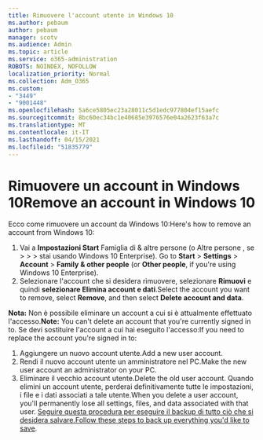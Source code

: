 ```yaml
---
title: Rimuovere l'account utente in Windows 10
ms.author: pebaum
author: pebaum
manager: scotv
ms.audience: Admin
ms.topic: article
ms.service: o365-administration
ROBOTS: NOINDEX, NOFOLLOW
localization_priority: Normal
ms.collection: Adm_O365
ms.custom:
- "3449"
- "9001448"
ms.openlocfilehash: 5a6ce5805ec23a28011c5d1edc977804ef15aefc
ms.sourcegitcommit: 8bc60ec34bc1e40685e3976576e04a2623f63a7c
ms.translationtype: MT
ms.contentlocale: it-IT
ms.lasthandoff: 04/15/2021
ms.locfileid: "51835779"
---
```

# <a name="remove-an-account-in-windows-10"></a><span data-ttu-id="9f9c8-102">Rimuovere un account in Windows 10</span><span class="sxs-lookup"><span data-stu-id="9f9c8-102">Remove an account in Windows 10</span></span>

<span data-ttu-id="9f9c8-103">Ecco come rimuovere un account da Windows 10:</span><span class="sxs-lookup"><span data-stu-id="9f9c8-103">Here's how to remove an account from Windows 10:</span></span>

1. <span data-ttu-id="9f9c8-104">Vai a **Impostazioni Start** Famiglia di & altre persone (o Altre persone , se  >    >    >   stai usando Windows 10 Enterprise). </span><span class="sxs-lookup"><span data-stu-id="9f9c8-104">Go to **Start** > **Settings** > **Account** > **Family & other people** (or **Other people**, if you're using Windows 10 Enterprise).</span></span>
2. <span data-ttu-id="9f9c8-105">Selezionare l'account che si desidera rimuovere, selezionare **Rimuovi** e quindi **selezionare Elimina account e dati**.</span><span class="sxs-lookup"><span data-stu-id="9f9c8-105">Select the account you want to remove, select **Remove**, and then select **Delete account and data**.</span></span>
 
<span data-ttu-id="9f9c8-106">**Nota:** Non è possibile eliminare un account a cui si è attualmente effettuato l'accesso.</span><span class="sxs-lookup"><span data-stu-id="9f9c8-106">**Note:** You can't delete an account that you're currently signed in to.</span></span>  <span data-ttu-id="9f9c8-107">Se devi sostituire l'account a cui hai eseguito l'accesso:</span><span class="sxs-lookup"><span data-stu-id="9f9c8-107">If you need to replace the account you're signed in to:</span></span>

1. <span data-ttu-id="9f9c8-108">Aggiungere un nuovo account utente.</span><span class="sxs-lookup"><span data-stu-id="9f9c8-108">Add a new user account.</span></span>
2. <span data-ttu-id="9f9c8-109">Rendi il nuovo account utente un amministratore nel PC.</span><span class="sxs-lookup"><span data-stu-id="9f9c8-109">Make the new user account an administrator on your PC.</span></span>
3. <span data-ttu-id="9f9c8-110">Eliminare il vecchio account utente.</span><span class="sxs-lookup"><span data-stu-id="9f9c8-110">Delete the old user account.</span></span> <span data-ttu-id="9f9c8-111">Quando elimini un account utente, perderai definitivamente tutte le impostazioni, i file e i dati associati a tale utente.</span><span class="sxs-lookup"><span data-stu-id="9f9c8-111">When you delete a user account, you'll permanently lose all settings, files, and data associated with that user.</span></span> <span data-ttu-id="9f9c8-112">[Seguire questa procedura per eseguire il backup di tutto ciò che si desidera salvare.](https://support.microsoft.com/help/4027408/windows-10-backup-and-restore)</span><span class="sxs-lookup"><span data-stu-id="9f9c8-112">[Follow these steps to back up everything you'd like to save](https://support.microsoft.com/help/4027408/windows-10-backup-and-restore).</span></span>